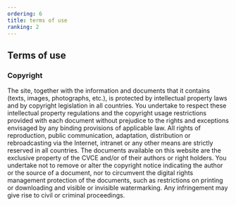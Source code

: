 ```yaml
---
ordering: 6
title: terms of use
ranking: 2
---
```


Terms of use
---

<h3>Copyright</h3>
The site, together with the information and documents that it contains (texts, images, photographs, etc.), is protected by intellectual property laws and by copyright legislation in all countries. You undertake to respect these intellectual property regulations and the copyright usage restrictions provided with each document without prejudice to the rights and exceptions envisaged by any binding provisions of applicable law. All rights of reproduction, public communication, adaptation, distribution or rebroadcasting via the Internet, intranet or any other means are strictly reserved in all countries. The documents available on this website are the exclusive property of the CVCE and/or of their authors or right holders. You undertake not to remove or alter the copyright notice indicating the author or the source of a document, nor to circumvent the digital rights management protection of the documents, such as restrictions on printing or downloading and visible or invisible watermarking. Any infringement may give rise to civil or criminal proceedings.
